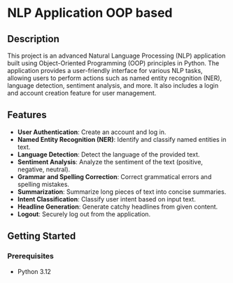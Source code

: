# NLP Application OOP based

## Description

This project is an advanced Natural Language Processing (NLP) application built using Object-Oriented Programming (OOP) principles in Python. The application provides a user-friendly interface for various NLP tasks, allowing users to perform actions such as named entity recognition (NER), language detection, sentiment analysis, and more. It also includes a login and account creation feature for user management.

## Features

- **User Authentication**: Create an account and log in.
- **Named Entity Recognition (NER)**: Identify and classify named entities in text.
- **Language Detection**: Detect the language of the provided text.
- **Sentiment Analysis**: Analyze the sentiment of the text (positive, negative, neutral).
- **Grammar and Spelling Correction**: Correct grammatical errors and spelling mistakes.
- **Summarization**: Summarize long pieces of text into concise summaries.
- **Intent Classification**: Classify user intent based on input text.
- **Headline Generation**: Generate catchy headlines from given content.
- **Logout**: Securely log out from the application.

## Getting Started

### Prerequisites

- Python 3.12
